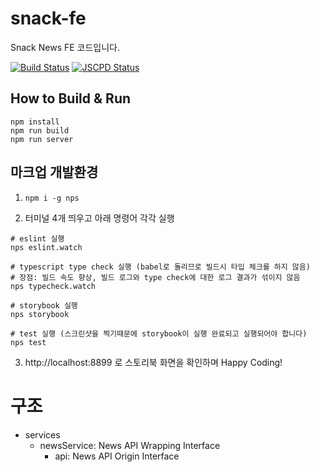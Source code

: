 # snack-fe 

Snack News FE 코드입니다.

[![Build Status](https://travis-ci.org/snack-news/Snack-FE.svg?branch=dev)](https://travis-ci.org/snack-news/Snack-FE)
[![JSCPD Status](https://snak-jscpd-dev.netlify.com/jscpd-badge.svg)](https://snak-jscpd-dev.netlify.com)

## How to Build & Run
```
npm install
npm run build
npm run server
```

## 마크업 개발환경
1. `npm i -g nps`

2. 터미널 4개 띄우고 아래 명령어 각각 실행

```
# eslint 실행
nps eslint.watch

# typescript type check 실행 (babel로 돌리므로 빌드시 타입 체크를 하지 않음)
# 장점: 빌드 속도 향상, 빌드 로그와 type check에 대한 로그 결과가 섞이지 않음
nps typecheck.watch

# storybook 실행
nps storybook

# test 실행 (스크린샷을 찍기때문에 storybook이 실행 완료되고 실행되어야 합니다)
nps test
```

3. http://localhost:8899 로 스토리북 화면을 확인하며 Happy Coding!

# 구조
- services
  - newsService: News API Wrapping Interface
    - api: News API Origin Interface
    
